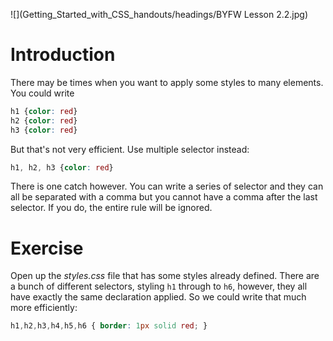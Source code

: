 ![](Getting_Started_with_CSS_handouts/headings/BYFW Lesson 2.2.jpg)

# Introduction

There may be times when you want to apply some styles to many elements. You could write

```css
h1 {color: red}
h2 {color: red}
h3 {color: red}
```

But that's not very efficient. Use multiple selector instead:

```css
h1, h2, h3 {color: red}
```
 

There is one catch however. You can write a series of selector and they can all be separated with a comma but you cannot have a comma after the last selector. If you do, the entire rule will be ignored.

# Exercise

Open up the *styles.css* file that has some styles already defined. There are a bunch of different selectors, styling `h1` through to `h6`, however, they all have exactly the same declaration applied. So we could write that much more efficiently:

```css
h1,h2,h3,h4,h5,h6 { border: 1px solid red; }
```
